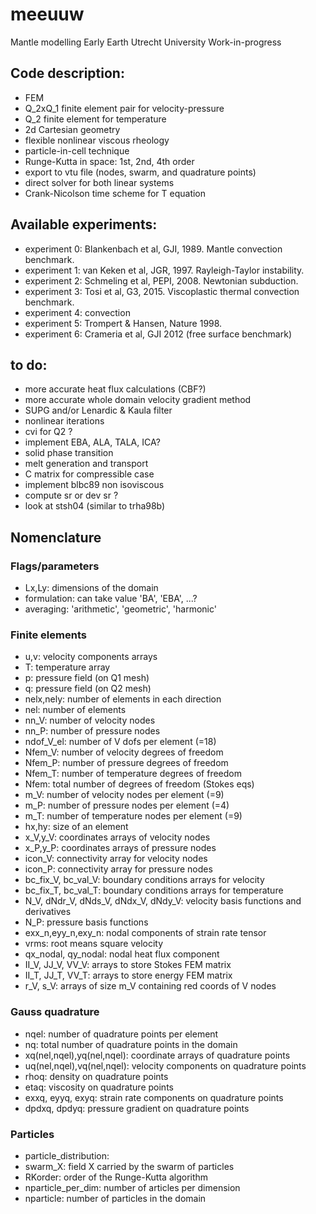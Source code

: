 # meeuuw
Mantle modelling Early Earth Utrecht University Work-in-progress

## Code description:
- FEM
- Q_2xQ_1 finite element pair for velocity-pressure
- Q_2 finite element for temperature
- 2d Cartesian geometry
- flexible nonlinear viscous rheology 
- particle-in-cell technique
- Runge-Kutta in space: 1st, 2nd, 4th order
- export to vtu file (nodes, swarm, and quadrature points)
- direct solver for both linear systems
- Crank-Nicolson time scheme for T equation

## Available experiments:
- experiment 0: Blankenbach et al, GJI, 1989. Mantle convection benchmark.
- experiment 1: van Keken et al, JGR, 1997. Rayleigh-Taylor instability.
- experiment 2: Schmeling et al, PEPI, 2008. Newtonian subduction.
- experiment 3: Tosi et al, G3, 2015. Viscoplastic thermal convection benchmark.
- experiment 4: convection
- experiment 5: Trompert & Hansen, Nature 1998.
- experiment 6: Crameria et al, GJI 2012 (free surface benchmark)

## to do:
- more accurate heat flux calculations (CBF?)
- more accurate whole domain velocity gradient method
- SUPG and/or Lenardic & Kaula filter
- nonlinear iterations
- cvi for Q2 ? 
- implement EBA, ALA, TALA, ICA? 
- solid phase transition
- melt generation and transport
- C matrix for compressible case
- implement blbc89 non isoviscous
- compute sr or dev sr ?
- look at stsh04 (similar to trha98b)

## Nomenclature

### Flags/parameters

- Lx,Ly: dimensions of the domain
- formulation: can take value 'BA', 'EBA', ...?
- averaging: 'arithmetic', 'geometric', 'harmonic' 

### Finite elements

- u,v:  velocity components arrays
- T: temperature array
- p: pressure field (on Q1 mesh)
- q: pressure field (on Q2 mesh)
- nelx,nely: number of elements in each direction
- nel: number of elements
- nn_V: number of velocity nodes
- nn_P: number of pressure nodes
- ndof_V_el: number of V dofs per element (=18)
- Nfem_V: number of velocity degrees of freedom
- Nfem_P: number of pressure degrees of freedom
- Nfem_T: number of temperature degrees of freedom
- Nfem: total number of degrees of freedom (Stokes eqs) 
- m_V: number of velocity nodes per element (=9)
- m_P: number of pressure nodes per element (=4)
- m_T: number of temperature nodes per element (=9)
- hx,hy: size of an element
- x_V,y_V: coordinates arrays of velocity nodes
- x_P,y_P: coordinates arrays of pressure nodes
- icon_V: connectivity array for velocity nodes
- icon_P: connectivity array for pressure nodes
- bc_fix_V, bc_val_V: boundary conditions arrays for velocity
- bc_fix_T, bc_val_T: boundary conditions arrays for temperature
- N_V, dNdr_V, dNds_V, dNdx_V, dNdy_V: velocity basis functions and derivatives
- N_P: pressure basis functions
- exx_n,eyy_n,exy_n: nodal components of strain rate tensor
- vrms: root means square velocity
- qx_nodal, qy_nodal: nodal heat flux component
- II_V, JJ_V, VV_V: arrays to store Stokes FEM matrix
- II_T, JJ_T, VV_T: arrays to store energy FEM matrix
- r_V, s_V: arrays of size m_V containing red coords of V nodes

### Gauss quadrature 

- nqel: number of quadrature points per element 
- nq: total number of quadrature points in the domain
- xq(nel,nqel),yq(nel,nqel): coordinate arrays of quadrature points
- uq(nel,nqel),vq(nel,nqel): velocity components on quadrature points
- rhoq: density on quadrature points
- etaq: viscosity on quadrature points
- exxq, eyyq, exyq: strain rate components on quadrature points
- dpdxq, dpdyq: pressure gradient on quadrature points


### Particles

- particle_distribution: 
- swarm_X: field X carried by the swarm of particles
- RKorder: order of the Runge-Kutta algorithm
- nparticle_per_dim: number of articles per dimension
- nparticle: number of particles in the domain











